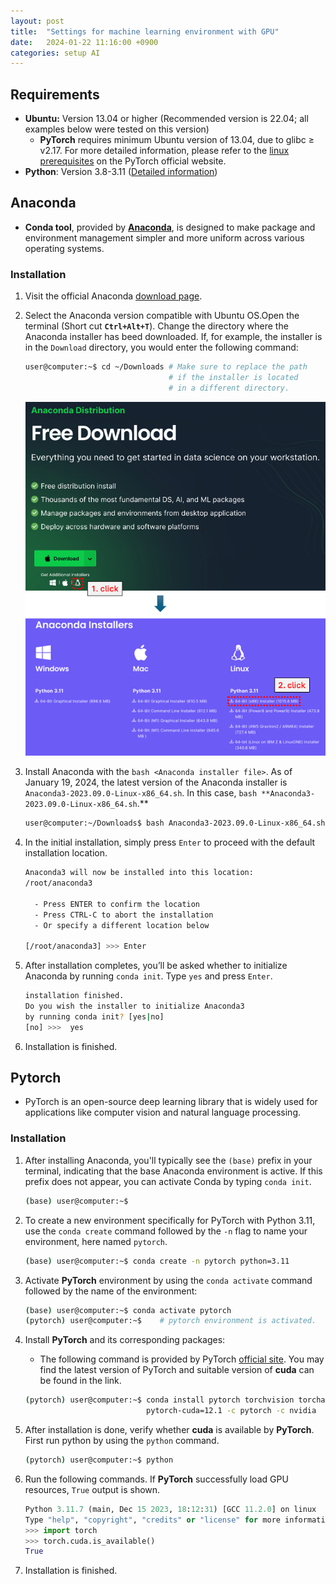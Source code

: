 ```yaml
---
layout: post
title:  "Settings for machine learning environment with GPU"
date:   2024-01-22 11:16:00 +0900
categories: setup AI
---
```


## Requirements

- **Ubuntu:** Version 13.04 or higher (Recommended version is 22.04; all examples below were tested on this version)
    - **PyTorch** requires minimum Ubuntu version of 13.04, due to glibc ≥ v2.17. For more detailed information, please refer to the [linux prerequisites](https://pytorch.org/get-started/locally/#linux-prerequisites) on the PyTorch official website.
- **Python**: Version 3.8-3.11 ([Detailed information](https://pytorch.org/get-started/locally/#linux-prerequisites))

## Anaconda

- **Conda tool**, provided by [**Anaconda**](http://anaconda.com), is designed to make package and environment management simpler and more uniform across various operating systems.

### Installation

1. Visit the official Anaconda [download page](https://www.anaconda.com/download).
2. Select the Anaconda version compatible with Ubuntu OS.Open the terminal (Short cut **`Ctrl+Alt+T`**). Change the directory where the Anaconda installer has beed downloaded. If, for example, the installer is in the `Download` directory, you would enter the following command:
    
    ```bash
    user@computer:~$ cd ~/Downloads # Make sure to replace the path 
                                    # if the installer is located 
                                    # in a different directory.
    ```
    ![Download link](/imgs/Settings%20for%20machine%20learning%20environment%20with%20GPU%205bd9d02562bb4ce5a1a3eff36004b0c6/Untitled.png)
    
3. Install Anaconda with the `bash <Anaconda installer file>`. As of January 19, 2024, the latest version of the Anaconda installer is `Anaconda3-2023.09.0-Linux-x86_64.sh`. In this case, `bash **Anaconda3-2023.09.0-Linux-x86_64.sh`.**
    
    ```bash
    user@computer:~/Downloads$ bash Anaconda3-2023.09.0-Linux-x86_64.sh
    ```
    
4. In the initial installation, simply press `Enter` to proceed with the default installation location.
    
    ```bash
    Anaconda3 will now be installed into this location:
    /root/anaconda3
    
      - Press ENTER to confirm the location
      - Press CTRL-C to abort the installation
      - Or specify a different location below
    
    [/root/anaconda3] >>> Enter
    ```
    
5. After installation completes, you’ll be asked whether to initialize Anaconda by running `conda init`. Type `yes` and press `Enter`.
    
    ```bash
    installation finished.
    Do you wish the installer to initialize Anaconda3
    by running conda init? [yes|no]
    [no] >>>  yes
    ```
    
6. Installation is finished.

## Pytorch

- PyTorch is an open-source deep learning library that is widely used for applications like computer vision and natural language processing.

### Installation

1. After installing Anaconda, you'll typically see the `(base)` prefix in your terminal, indicating that the base Anaconda environment is active. If this prefix does not appear, you can activate Conda by typing `conda init`.

    ```bash
    (base) user@computer:~$ 
    ```
    
2. To create a new environment specifically for PyTorch with Python 3.11, use the `conda create` command followed by the `-n` flag to name your environment, here named `pytorch`.
    
    ```bash
    (base) user@computer:~$ conda create -n pytorch python=3.11
    ```
    
3. Activate **PyTorch** environment by using the `conda activate` command followed by the name of the environment:
    
    ```bash
    (base) user@computer:~$ conda activate pytorch
    (pytorch) user@computer:~$    # pytorch environment is activated.
    ```
    
4. Install **PyTorch** and its corresponding packages:
    - The following command is provided by PyTorch [official site](https://pytorch.org/get-started/locally/). You may find the latest version of PyTorch and suitable version of **cuda** can be found in the link.
    
    ```bash
    (pytorch) user@computer:~$ conda install pytorch torchvision torchaudio \
                               pytorch-cuda=12.1 -c pytorch -c nvidia
    ```
    
5. After installation is done, verify whether **cuda** is available by **PyTorch**. First run python by using the `python` command.
    
    ```bash
    (pytorch) user@computer:~$ python
    ```
    
6. Run the following commands. If **PyTorch** successfully load GPU resources, `True` output is shown.
    
    ```python
    Python 3.11.7 (main, Dec 15 2023, 18:12:31) [GCC 11.2.0] on linux
    Type "help", "copyright", "credits" or "license" for more information.
    >>> import torch
    >>> torch.cuda.is_available()
    True
    ```
    
7. Installation is finished.